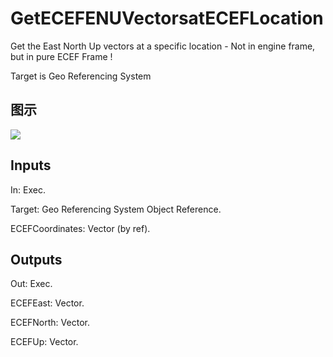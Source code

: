 # GetECEFENUVectorsatECEFLocation

Get the East North Up vectors at a specific location - Not in engine frame, but in pure ECEF Frame !

Target is Geo Referencing System

## 图示

![]($-20221218-19140623.png)

## Inputs

In: Exec.

Target: Geo Referencing System Object Reference.

ECEFCoordinates: Vector (by ref).  

## Outputs

Out: Exec.

ECEFEast: Vector.

ECEFNorth: Vector.

ECEFUp: Vector.

